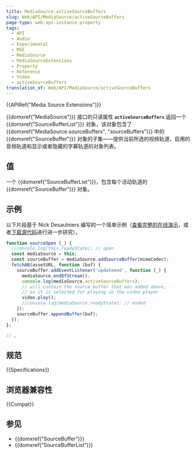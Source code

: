 ```yaml
---
title: MediaSource.activeSourceBuffers
slug: Web/API/MediaSource/activeSourceBuffers
page-type: web-api-instance-property
tags:
  - API
  - Audio
  - Experimental
  - MSE
  - MediaSource
  - MediaSourceExtensions
  - Property
  - Reference
  - Video
  - activeSourceBuffers
translation_of: Web/API/MediaSource/activeSourceBuffers
---
```

{{APIRef("Media Source Extensions")}}

{{domxref("MediaSource")}} 接口的只读属性 **`activeSourceBuffers`** 返回一个 {{domxref("SourceBufferList")}} 对象，该对象包含了 {{domxref("MediaSource.sourceBuffers", "sourceBuffers")}} 中的 {{domxref("SourceBuffer")}} 对象的子集——提供当前所选的视频轨道、启用的音频轨道和显示或者隐藏的字幕轨道的对象列表。

## 值

一个 {{domxref("SourceBufferList")}}，包含每个活动轨道的 {{domxref("SourceBuffer")}} 对象。

## 示例

以下片段基于 Nick Desaulniers 编写的一个简单示例（[查看完整的在线演示](https://nickdesaulniers.github.io/netfix/demo/bufferAll.html)，或者[下载源代码](https://github.com/nickdesaulniers/netfix/blob/gh-pages/demo/bufferAll.html)进行进一步研究）。

```js
function sourceOpen (_) {
  //console.log(this.readyState); // open
  const mediaSource = this;
  const sourceBuffer = mediaSource.addSourceBuffer(mimeCodec);
  fetchAB(assetURL, function (buf) {
    sourceBuffer.addEventListener('updateend', function (_) {
      mediaSource.endOfStream();
      console.log(mediaSource.activeSourceBuffers);
      // will contain the source buffer that was added above,
      // as it is selected for playing in the video player
      video.play();
      //console.log(mediaSource.readyState); // ended
    });
    sourceBuffer.appendBuffer(buf);
  });
};

// …
```

## 规范

{{Specifications}}

## 浏览器兼容性

{{Compat}}

## 参见

- {{domxref("SourceBuffer")}}
- {{domxref("SourceBufferList")}}
